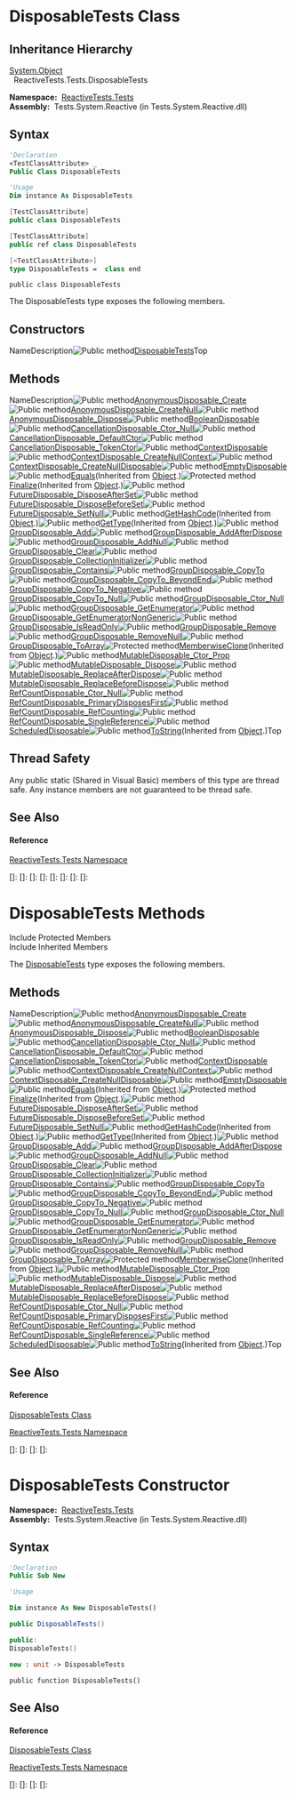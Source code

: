 # DisposableTests Class

## Inheritance Hierarchy

[System.Object](https://msdn.microsoft.com/en-us/library/e5kfa45b)  
  ReactiveTests.Tests.DisposableTests

**Namespace:**  [ReactiveTests.Tests](ReactiveTests.Tests\ReactiveTests.Tests.md)  
**Assembly:**  Tests.System.Reactive (in Tests.System.Reactive.dll)

## Syntax

```vb
'Declaration
<TestClassAttribute> _
Public Class DisposableTests
```

```vb
'Usage
Dim instance As DisposableTests
```

```csharp
[TestClassAttribute]
public class DisposableTests
```

```c++
[TestClassAttribute]
public ref class DisposableTests
```

```fsharp
[<TestClassAttribute>]
type DisposableTests =  class end
```

```jscript
public class DisposableTests
```

The DisposableTests type exposes the following members.

## Constructors

NameDescription![Public method](images\Hh303103.pubmethod(en-us,VS.103).gif "Public method")[DisposableTests](DisposableTests\DisposableTests.md)Top

## Methods

NameDescription![Public method](images\Hh303103.pubmethod(en-us,VS.103).gif "Public method")[AnonymousDisposable\_Create](AnonymousDisposable\DisposableTests.AnonymousDisposable_Create.md)![Public method](images\Hh303103.pubmethod(en-us,VS.103).gif "Public method")[AnonymousDisposable\_CreateNull](AnonymousDisposable\DisposableTests.AnonymousDisposable_CreateNull.md)![Public method](images\Hh303103.pubmethod(en-us,VS.103).gif "Public method")[AnonymousDisposable\_Dispose](AnonymousDisposable\DisposableTests.AnonymousDisposable_Dispose.md)![Public method](images\Hh303103.pubmethod(en-us,VS.103).gif "Public method")[BooleanDisposable](BooleanDisposable\DisposableTests.BooleanDisposable.md)![Public method](images\Hh303103.pubmethod(en-us,VS.103).gif "Public method")[CancellationDisposable\_Ctor\_Null](CancellationDisposable\DisposableTests.CancellationDisposable_Ctor_Null.md)![Public method](images\Hh303103.pubmethod(en-us,VS.103).gif "Public method")[CancellationDisposable\_DefaultCtor](CancellationDisposable\DisposableTests.CancellationDisposable_DefaultCtor.md)![Public method](images\Hh303103.pubmethod(en-us,VS.103).gif "Public method")[CancellationDisposable\_TokenCtor](CancellationDisposable\DisposableTests.CancellationDisposable_TokenCtor.md)![Public method](images\Hh303103.pubmethod(en-us,VS.103).gif "Public method")[ContextDisposable](ContextDisposable\DisposableTests.ContextDisposable.md)![Public method](images\Hh303103.pubmethod(en-us,VS.103).gif "Public method")[ContextDisposable\_CreateNullContext](ContextDisposable\DisposableTests.ContextDisposable_CreateNullContext.md)![Public method](images\Hh303103.pubmethod(en-us,VS.103).gif "Public method")[ContextDisposable\_CreateNullDisposable](ContextDisposable\DisposableTests.ContextDisposable_CreateNullDisposable.md)![Public method](images\Hh303103.pubmethod(en-us,VS.103).gif "Public method")[EmptyDisposable](EmptyDisposable\DisposableTests.EmptyDisposable.md)![Public method](images\Hh303103.pubmethod(en-us,VS.103).gif "Public method")[Equals](https://msdn.microsoft.com/en-us/library/m:system.object.equals(system.object)(v=VS.103))(Inherited from [Object](https://msdn.microsoft.com/en-us/library/e5kfa45b).)![Protected method](images\Hh303103.protmethod(en-us,VS.103).gif "Protected method")[Finalize](https://msdn.microsoft.com/en-us/library/4k87zsw7)(Inherited from [Object](https://msdn.microsoft.com/en-us/library/e5kfa45b).)![Public method](images\Hh303103.pubmethod(en-us,VS.103).gif "Public method")[FutureDisposable\_DisposeAfterSet](FutureDisposable\DisposableTests.FutureDisposable_DisposeAfterSet.md)![Public method](images\Hh303103.pubmethod(en-us,VS.103).gif "Public method")[FutureDisposable\_DisposeBeforeSet](FutureDisposable\DisposableTests.FutureDisposable_DisposeBeforeSet.md)![Public method](images\Hh303103.pubmethod(en-us,VS.103).gif "Public method")[FutureDisposable\_SetNull](FutureDisposable\DisposableTests.FutureDisposable_SetNull.md)![Public method](images\Hh303103.pubmethod(en-us,VS.103).gif "Public method")[GetHashCode](https://msdn.microsoft.com/en-us/library/zdee4b3y)(Inherited from [Object](https://msdn.microsoft.com/en-us/library/e5kfa45b).)![Public method](images\Hh303103.pubmethod(en-us,VS.103).gif "Public method")[GetType](https://msdn.microsoft.com/en-us/library/dfwy45w9)(Inherited from [Object](https://msdn.microsoft.com/en-us/library/e5kfa45b).)![Public method](images\Hh303103.pubmethod(en-us,VS.103).gif "Public method")[GroupDisposable\_Add](GroupDisposable\DisposableTests.GroupDisposable_Add.md)![Public method](images\Hh303103.pubmethod(en-us,VS.103).gif "Public method")[GroupDisposable\_AddAfterDispose](GroupDisposable\DisposableTests.GroupDisposable_AddAfterDispose.md)![Public method](images\Hh303103.pubmethod(en-us,VS.103).gif "Public method")[GroupDisposable\_AddNull](GroupDisposable\DisposableTests.GroupDisposable_AddNull.md)![Public method](images\Hh303103.pubmethod(en-us,VS.103).gif "Public method")[GroupDisposable\_Clear](GroupDisposable\DisposableTests.GroupDisposable_Clear.md)![Public method](images\Hh303103.pubmethod(en-us,VS.103).gif "Public method")[GroupDisposable\_CollectionInitializer](GroupDisposable\DisposableTests.GroupDisposable_CollectionInitializer.md)![Public method](images\Hh303103.pubmethod(en-us,VS.103).gif "Public method")[GroupDisposable\_Contains](GroupDisposable\DisposableTests.GroupDisposable_Contains.md)![Public method](images\Hh303103.pubmethod(en-us,VS.103).gif "Public method")[GroupDisposable\_CopyTo](GroupDisposable\DisposableTests.GroupDisposable_CopyTo.md)![Public method](images\Hh303103.pubmethod(en-us,VS.103).gif "Public method")[GroupDisposable\_CopyTo\_BeyondEnd](GroupDisposable\DisposableTests.GroupDisposable_CopyTo_BeyondEnd.md)![Public method](images\Hh303103.pubmethod(en-us,VS.103).gif "Public method")[GroupDisposable\_CopyTo\_Negative](GroupDisposable\DisposableTests.GroupDisposable_CopyTo_Negative.md)![Public method](images\Hh303103.pubmethod(en-us,VS.103).gif "Public method")[GroupDisposable\_CopyTo\_Null](GroupDisposable\DisposableTests.GroupDisposable_CopyTo_Null.md)![Public method](images\Hh303103.pubmethod(en-us,VS.103).gif "Public method")[GroupDisposable\_Ctor\_Null](GroupDisposable\DisposableTests.GroupDisposable_Ctor_Null.md)![Public method](images\Hh303103.pubmethod(en-us,VS.103).gif "Public method")[GroupDisposable\_GetEnumerator](GroupDisposable\DisposableTests.GroupDisposable_GetEnumerator.md)![Public method](images\Hh303103.pubmethod(en-us,VS.103).gif "Public method")[GroupDisposable\_GetEnumeratorNonGeneric](GroupDisposable\DisposableTests.GroupDisposable_GetEnumeratorNonGeneric.md)![Public method](images\Hh303103.pubmethod(en-us,VS.103).gif "Public method")[GroupDisposable\_IsReadOnly](GroupDisposable\DisposableTests.GroupDisposable_IsReadOnly.md)![Public method](images\Hh303103.pubmethod(en-us,VS.103).gif "Public method")[GroupDisposable\_Remove](GroupDisposable\DisposableTests.GroupDisposable_Remove.md)![Public method](images\Hh303103.pubmethod(en-us,VS.103).gif "Public method")[GroupDisposable\_RemoveNull](GroupDisposable\DisposableTests.GroupDisposable_RemoveNull.md)![Public method](images\Hh303103.pubmethod(en-us,VS.103).gif "Public method")[GroupDisposable\_ToArray](GroupDisposable\DisposableTests.GroupDisposable_ToArray.md)![Protected method](images\Hh303103.protmethod(en-us,VS.103).gif "Protected method")[MemberwiseClone](https://msdn.microsoft.com/en-us/library/57ctke0a)(Inherited from [Object](https://msdn.microsoft.com/en-us/library/e5kfa45b).)![Public method](images\Hh303103.pubmethod(en-us,VS.103).gif "Public method")[MutableDisposable\_Ctor\_Prop](MutableDisposable\DisposableTests.MutableDisposable_Ctor_Prop.md)![Public method](images\Hh303103.pubmethod(en-us,VS.103).gif "Public method")[MutableDisposable\_Dispose](MutableDisposable\DisposableTests.MutableDisposable_Dispose.md)![Public method](images\Hh303103.pubmethod(en-us,VS.103).gif "Public method")[MutableDisposable\_ReplaceAfterDispose](MutableDisposable\DisposableTests.MutableDisposable_ReplaceAfterDispose.md)![Public method](images\Hh303103.pubmethod(en-us,VS.103).gif "Public method")[MutableDisposable\_ReplaceBeforeDispose](MutableDisposable\DisposableTests.MutableDisposable_ReplaceBeforeDispose.md)![Public method](images\Hh303103.pubmethod(en-us,VS.103).gif "Public method")[RefCountDisposable\_Ctor\_Null](RefCountDisposable\DisposableTests.RefCountDisposable_Ctor_Null.md)![Public method](images\Hh303103.pubmethod(en-us,VS.103).gif "Public method")[RefCountDisposable\_PrimaryDisposesFirst](RefCountDisposable\DisposableTests.RefCountDisposable_PrimaryDisposesFirst.md)![Public method](images\Hh303103.pubmethod(en-us,VS.103).gif "Public method")[RefCountDisposable\_RefCounting](RefCountDisposable\DisposableTests.RefCountDisposable_RefCounting.md)![Public method](images\Hh303103.pubmethod(en-us,VS.103).gif "Public method")[RefCountDisposable\_SingleReference](RefCountDisposable\DisposableTests.RefCountDisposable_SingleReference.md)![Public method](images\Hh303103.pubmethod(en-us,VS.103).gif "Public method")[ScheduledDisposable](ScheduledDisposable\DisposableTests.ScheduledDisposable.md)![Public method](images\Hh303103.pubmethod(en-us,VS.103).gif "Public method")[ToString](https://msdn.microsoft.com/en-us/library/7bxwbwt2)(Inherited from [Object](https://msdn.microsoft.com/en-us/library/e5kfa45b).)Top

## Thread Safety

Any public static (Shared in Visual Basic) members of this type are thread safe. Any instance members are not guaranteed to be thread safe.

## See Also

#### Reference

[ReactiveTests.Tests Namespace](ReactiveTests.Tests\ReactiveTests.Tests.md)

[]: 
[]: 
[]: 
[]: 
[]: 
[]: 
[]: 
[]: 
# DisposableTests Methods

Include Protected Members  
Include Inherited Members

The [DisposableTests](DisposableTests\DisposableTests.md) type exposes the following members.

## Methods

NameDescription![Public method](images\Hh303103.pubmethod(en-us,VS.103).gif "Public method")[AnonymousDisposable\_Create](AnonymousDisposable\DisposableTests.AnonymousDisposable_Create.md)![Public method](images\Hh303103.pubmethod(en-us,VS.103).gif "Public method")[AnonymousDisposable\_CreateNull](AnonymousDisposable\DisposableTests.AnonymousDisposable_CreateNull.md)![Public method](images\Hh303103.pubmethod(en-us,VS.103).gif "Public method")[AnonymousDisposable\_Dispose](AnonymousDisposable\DisposableTests.AnonymousDisposable_Dispose.md)![Public method](images\Hh303103.pubmethod(en-us,VS.103).gif "Public method")[BooleanDisposable](BooleanDisposable\DisposableTests.BooleanDisposable.md)![Public method](images\Hh303103.pubmethod(en-us,VS.103).gif "Public method")[CancellationDisposable\_Ctor\_Null](CancellationDisposable\DisposableTests.CancellationDisposable_Ctor_Null.md)![Public method](images\Hh303103.pubmethod(en-us,VS.103).gif "Public method")[CancellationDisposable\_DefaultCtor](CancellationDisposable\DisposableTests.CancellationDisposable_DefaultCtor.md)![Public method](images\Hh303103.pubmethod(en-us,VS.103).gif "Public method")[CancellationDisposable\_TokenCtor](CancellationDisposable\DisposableTests.CancellationDisposable_TokenCtor.md)![Public method](images\Hh303103.pubmethod(en-us,VS.103).gif "Public method")[ContextDisposable](ContextDisposable\DisposableTests.ContextDisposable.md)![Public method](images\Hh303103.pubmethod(en-us,VS.103).gif "Public method")[ContextDisposable\_CreateNullContext](ContextDisposable\DisposableTests.ContextDisposable_CreateNullContext.md)![Public method](images\Hh303103.pubmethod(en-us,VS.103).gif "Public method")[ContextDisposable\_CreateNullDisposable](ContextDisposable\DisposableTests.ContextDisposable_CreateNullDisposable.md)![Public method](images\Hh303103.pubmethod(en-us,VS.103).gif "Public method")[EmptyDisposable](EmptyDisposable\DisposableTests.EmptyDisposable.md)![Public method](images\Hh303103.pubmethod(en-us,VS.103).gif "Public method")[Equals](https://msdn.microsoft.com/en-us/library/m:system.object.equals(system.object)(v=VS.103))(Inherited from [Object](https://msdn.microsoft.com/en-us/library/e5kfa45b).)![Protected method](images\Hh303103.protmethod(en-us,VS.103).gif "Protected method")[Finalize](https://msdn.microsoft.com/en-us/library/4k87zsw7)(Inherited from [Object](https://msdn.microsoft.com/en-us/library/e5kfa45b).)![Public method](images\Hh303103.pubmethod(en-us,VS.103).gif "Public method")[FutureDisposable\_DisposeAfterSet](FutureDisposable\DisposableTests.FutureDisposable_DisposeAfterSet.md)![Public method](images\Hh303103.pubmethod(en-us,VS.103).gif "Public method")[FutureDisposable\_DisposeBeforeSet](FutureDisposable\DisposableTests.FutureDisposable_DisposeBeforeSet.md)![Public method](images\Hh303103.pubmethod(en-us,VS.103).gif "Public method")[FutureDisposable\_SetNull](FutureDisposable\DisposableTests.FutureDisposable_SetNull.md)![Public method](images\Hh303103.pubmethod(en-us,VS.103).gif "Public method")[GetHashCode](https://msdn.microsoft.com/en-us/library/zdee4b3y)(Inherited from [Object](https://msdn.microsoft.com/en-us/library/e5kfa45b).)![Public method](images\Hh303103.pubmethod(en-us,VS.103).gif "Public method")[GetType](https://msdn.microsoft.com/en-us/library/dfwy45w9)(Inherited from [Object](https://msdn.microsoft.com/en-us/library/e5kfa45b).)![Public method](images\Hh303103.pubmethod(en-us,VS.103).gif "Public method")[GroupDisposable\_Add](GroupDisposable\DisposableTests.GroupDisposable_Add.md)![Public method](images\Hh303103.pubmethod(en-us,VS.103).gif "Public method")[GroupDisposable\_AddAfterDispose](GroupDisposable\DisposableTests.GroupDisposable_AddAfterDispose.md)![Public method](images\Hh303103.pubmethod(en-us,VS.103).gif "Public method")[GroupDisposable\_AddNull](GroupDisposable\DisposableTests.GroupDisposable_AddNull.md)![Public method](images\Hh303103.pubmethod(en-us,VS.103).gif "Public method")[GroupDisposable\_Clear](GroupDisposable\DisposableTests.GroupDisposable_Clear.md)![Public method](images\Hh303103.pubmethod(en-us,VS.103).gif "Public method")[GroupDisposable\_CollectionInitializer](GroupDisposable\DisposableTests.GroupDisposable_CollectionInitializer.md)![Public method](images\Hh303103.pubmethod(en-us,VS.103).gif "Public method")[GroupDisposable\_Contains](GroupDisposable\DisposableTests.GroupDisposable_Contains.md)![Public method](images\Hh303103.pubmethod(en-us,VS.103).gif "Public method")[GroupDisposable\_CopyTo](GroupDisposable\DisposableTests.GroupDisposable_CopyTo.md)![Public method](images\Hh303103.pubmethod(en-us,VS.103).gif "Public method")[GroupDisposable\_CopyTo\_BeyondEnd](GroupDisposable\DisposableTests.GroupDisposable_CopyTo_BeyondEnd.md)![Public method](images\Hh303103.pubmethod(en-us,VS.103).gif "Public method")[GroupDisposable\_CopyTo\_Negative](GroupDisposable\DisposableTests.GroupDisposable_CopyTo_Negative.md)![Public method](images\Hh303103.pubmethod(en-us,VS.103).gif "Public method")[GroupDisposable\_CopyTo\_Null](GroupDisposable\DisposableTests.GroupDisposable_CopyTo_Null.md)![Public method](images\Hh303103.pubmethod(en-us,VS.103).gif "Public method")[GroupDisposable\_Ctor\_Null](GroupDisposable\DisposableTests.GroupDisposable_Ctor_Null.md)![Public method](images\Hh303103.pubmethod(en-us,VS.103).gif "Public method")[GroupDisposable\_GetEnumerator](GroupDisposable\DisposableTests.GroupDisposable_GetEnumerator.md)![Public method](images\Hh303103.pubmethod(en-us,VS.103).gif "Public method")[GroupDisposable\_GetEnumeratorNonGeneric](GroupDisposable\DisposableTests.GroupDisposable_GetEnumeratorNonGeneric.md)![Public method](images\Hh303103.pubmethod(en-us,VS.103).gif "Public method")[GroupDisposable\_IsReadOnly](GroupDisposable\DisposableTests.GroupDisposable_IsReadOnly.md)![Public method](images\Hh303103.pubmethod(en-us,VS.103).gif "Public method")[GroupDisposable\_Remove](GroupDisposable\DisposableTests.GroupDisposable_Remove.md)![Public method](images\Hh303103.pubmethod(en-us,VS.103).gif "Public method")[GroupDisposable\_RemoveNull](GroupDisposable\DisposableTests.GroupDisposable_RemoveNull.md)![Public method](images\Hh303103.pubmethod(en-us,VS.103).gif "Public method")[GroupDisposable\_ToArray](GroupDisposable\DisposableTests.GroupDisposable_ToArray.md)![Protected method](images\Hh303103.protmethod(en-us,VS.103).gif "Protected method")[MemberwiseClone](https://msdn.microsoft.com/en-us/library/57ctke0a)(Inherited from [Object](https://msdn.microsoft.com/en-us/library/e5kfa45b).)![Public method](images\Hh303103.pubmethod(en-us,VS.103).gif "Public method")[MutableDisposable\_Ctor\_Prop](MutableDisposable\DisposableTests.MutableDisposable_Ctor_Prop.md)![Public method](images\Hh303103.pubmethod(en-us,VS.103).gif "Public method")[MutableDisposable\_Dispose](MutableDisposable\DisposableTests.MutableDisposable_Dispose.md)![Public method](images\Hh303103.pubmethod(en-us,VS.103).gif "Public method")[MutableDisposable\_ReplaceAfterDispose](MutableDisposable\DisposableTests.MutableDisposable_ReplaceAfterDispose.md)![Public method](images\Hh303103.pubmethod(en-us,VS.103).gif "Public method")[MutableDisposable\_ReplaceBeforeDispose](MutableDisposable\DisposableTests.MutableDisposable_ReplaceBeforeDispose.md)![Public method](images\Hh303103.pubmethod(en-us,VS.103).gif "Public method")[RefCountDisposable\_Ctor\_Null](RefCountDisposable\DisposableTests.RefCountDisposable_Ctor_Null.md)![Public method](images\Hh303103.pubmethod(en-us,VS.103).gif "Public method")[RefCountDisposable\_PrimaryDisposesFirst](RefCountDisposable\DisposableTests.RefCountDisposable_PrimaryDisposesFirst.md)![Public method](images\Hh303103.pubmethod(en-us,VS.103).gif "Public method")[RefCountDisposable\_RefCounting](RefCountDisposable\DisposableTests.RefCountDisposable_RefCounting.md)![Public method](images\Hh303103.pubmethod(en-us,VS.103).gif "Public method")[RefCountDisposable\_SingleReference](RefCountDisposable\DisposableTests.RefCountDisposable_SingleReference.md)![Public method](images\Hh303103.pubmethod(en-us,VS.103).gif "Public method")[ScheduledDisposable](ScheduledDisposable\DisposableTests.ScheduledDisposable.md)![Public method](images\Hh303103.pubmethod(en-us,VS.103).gif "Public method")[ToString](https://msdn.microsoft.com/en-us/library/7bxwbwt2)(Inherited from [Object](https://msdn.microsoft.com/en-us/library/e5kfa45b).)Top

## See Also

#### Reference

[DisposableTests Class](DisposableTests\DisposableTests.md)

[ReactiveTests.Tests Namespace](ReactiveTests.Tests\ReactiveTests.Tests.md)

[]: 
[]: 
[]: 
[]: 
# DisposableTests Constructor

**Namespace:**  [ReactiveTests.Tests](ReactiveTests.Tests\ReactiveTests.Tests.md)  
**Assembly:**  Tests.System.Reactive (in Tests.System.Reactive.dll)

## Syntax

```vb
'Declaration
Public Sub New
```

```vb
'Usage

Dim instance As New DisposableTests()
```

```csharp
public DisposableTests()
```

```c++
public:
DisposableTests()
```

```fsharp
new : unit -> DisposableTests
```

```jscript
public function DisposableTests()
```

## See Also

#### Reference

[DisposableTests Class](DisposableTests\DisposableTests.md)

[ReactiveTests.Tests Namespace](ReactiveTests.Tests\ReactiveTests.Tests.md)

[]: 
[]: 
[]: 
[]: 
